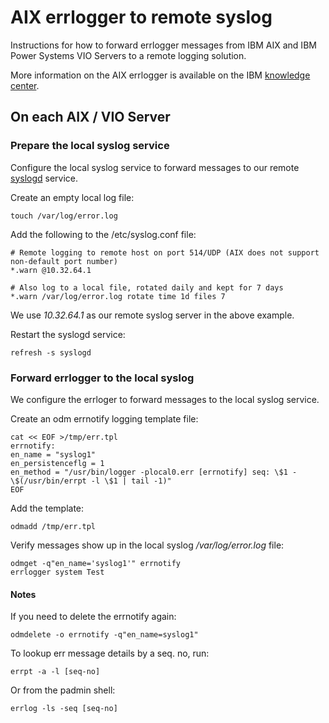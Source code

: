 # AIX errlogger to remote syslog

Instructions for how to forward errlogger messages from IBM AIX and IBM Power Systems VIO Servers to a remote logging solution.

More information on the AIX errlogger is available on the IBM [knowledge center](https://www.ibm.com/support/knowledgecenter/ssw_aix_72/generalprogramming/error_notice.html).

## On each AIX / VIO Server

### Prepare the local syslog service

Configure the local syslog service to forward messages to our remote [syslogd](https://bitbucket.org/mnellemann/syslogd/) service.

Create an empty local log file:

```shell
touch /var/log/error.log
```

Add the following to the /etc/syslog.conf file:

```text
# Remote logging to remote host on port 514/UDP (AIX does not support non-default port number)
*.warn @10.32.64.1

# Also log to a local file, rotated daily and kept for 7 days
*.warn /var/log/error.log rotate time 1d files 7
```
We use *10.32.64.1* as our remote syslog server in the above example.


Restart the syslogd service:

```shell
refresh -s syslogd
```

### Forward errlogger to the local syslog

We configure the errloger to forward messages to the local syslog service.

Create an odm errnotify logging template file:

```shell
cat << EOF >/tmp/err.tpl
errnotify:
en_name = "syslog1"
en_persistenceflg = 1
en_method = "/usr/bin/logger -plocal0.err [errnotify] seq: \$1 - \$(/usr/bin/errpt -l \$1 | tail -1)"
EOF
```

Add the template:

```shell
odmadd /tmp/err.tpl
```


Verify messages show up in the local syslog */var/log/error.log* file:

```shell
odmget -q"en_name='syslog1'" errnotify
errlogger system Test
```

#### Notes

If you need to delete the errnotify again:

```shell
odmdelete -o errnotify -q"en_name=syslog1"
```

To lookup err message details by a seq. no, run:

```shell
errpt -a -l [seq-no]
```

Or from the padmin shell:

```shell
errlog -ls -seq [seq-no]
```


